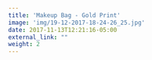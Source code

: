 ```yaml
---
title: 'Makeup Bag - Gold Print'
image: 'img/19-12-2017-18-24-26_25.jpg'
date: 2017-11-13T12:21:16-05:00
external_link: ""
weight: 2
---
```

